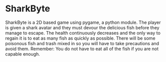 # SharkByte
SharkByte is a 2D based game using pygame, a python module.
The player is given a shark avatar and they must devour the delicious fish before they manage to escape.
The health continuously decreases and the only way to regain it is to eat as many fish as quickly as possible.
There will be some poisonous fish and trash mixed in so you will have to take precautions and avoid them.
Remember: You do not have to eat all of the fish if you are not capable enough.

